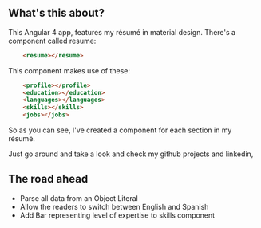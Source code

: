What's this about?
------------------

This Angular 4 app, features my résumé in material design. There's a component called resume: 

```html
    <resume></resume>
```

 This component makes use of these:

```html
	<profile></profile>
    <education></education>
    <languages></languages>
    <skills></skills>
    <jobs></jobs>
```

So as you can see, I've created a component for each section in my résumé. 

Just go around and take a look and check my github projects and linkedin,

The road ahead
--------------

 - Parse all data from an Object Literal
 - Allow the readers to switch between English and Spanish
 - Add Bar representing level of expertise to skills component 


